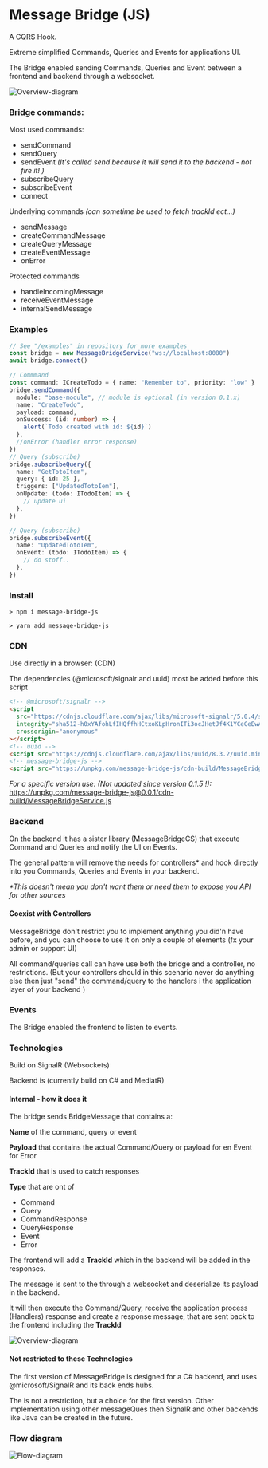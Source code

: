 # Message Bridge (JS)

A CQRS Hook.

Extreme simplified Commands, Queries and Events for applications UI.

The Bridge enabled sending Commands, Queries and Event between a frontend and backend
through a websocket.

![Overview-diagram](docs/Overview-diagram.jpg)

### Bridge commands:

Most used commands:

- sendCommand
- sendQuery
- sendEvent _(It's called send because it will send it to the backend - not fire it! )_
- subscribeQuery
- subscribeEvent
- connect

Underlying commands _(can sometime be used to fetch trackId ect...)_

- sendMessage
- createCommandMessage
- createQueryMessage
- createEventMessage
- onError

Protected commands

- handleIncomingMessage
- receiveEventMessage
- internalSendMessage

### Examples

```ts
// See "/examples" in repository for more examples
const bridge = new MessageBridgeService("ws://localhost:8080")
await bridge.connect()

// Commmand
const command: ICreateTodo = { name: "Remember to", priority: "low" }
bridge.sendCommand({
  module: "base-module", // module is optional (in version 0.1.x)
  name: "CreateTodo",
  payload: command,
  onSuccess: (id: number) => {
    alert(`Todo created with id: ${id}`)
  },
  //onError (handler error response)
})
// Query (subscribe)
bridge.subscribeQuery({
  name: "GetTotoItem",
  query: { id: 25 },
  triggers: ["UpdatedTotoIem"],
  onUpdate: (todo: ITodoItem) => {
    // update ui
  },
})

// Query (subscribe)
bridge.subscribeEvent({
  name: "UpdatedTotoIem",
  onEvent: (todo: ITodoItem) => {
    // do stoff..
  },
})
```

### Install

```
> npm i message-bridge-js
```

```
> yarn add message-bridge-js
```

### CDN

Use directly in a browser: (CDN)

The dependencies (@microsoft/signalr and uuid) most be added before this script

```html
<!-- @microsoft/signalr -->
<script
  src="https://cdnjs.cloudflare.com/ajax/libs/microsoft-signalr/5.0.4/signalr.min.js"
  integrity="sha512-h0xYAfohLfIHQffhHCtxoKLpHronITi3ocJHetJf4K1YCeCeEwAFA3gYsIYCrzFSHftQwXALtXvZIw51RoJ1hw=="
  crossorigin="anonymous"
></script>
<!-- uuid -->
<script src="https://cdnjs.cloudflare.com/ajax/libs/uuid/8.3.2/uuid.min.js"></script>
<!-- message-bridge-js -->
<script src="https://unpkg.com/message-bridge-js/cdn-build/MessageBridgeService.js"></script>
```

_For a specific version use: (Not updated since version 0.1.5 !):_
https://unpkg.com/message-bridge-js@0.0.1/cdn-build/MessageBridgeService.js

### Backend

On the backend it has a sister library (MessageBridgeCS) that execute Command and Queries and notify the UI on Events.

The general pattern will remove the needs for controllers\* and hook directly into you Commands, Queries and Events in your backend.

_\*This doesn't mean you don't want them or need them to expose you API for other sources_

#### Coexist with Controllers

MessageBridge don't restrict you to implement anything you did'n have before,
and you can choose to use it on only a couple of elements
(fx your admin or support UI)

All command/queries call can have use both the bridge and a controller,
no restrictions.
(But your controllers should in this scenario never do anything
else then just "send" the command/query to the handlers
i the application layer of your backend )

### Events

The Bridge enabled the frontend to listen to events.

### Technologies

Build on SignalR (Websockets)

Backend is (currently build on C# and MediatR)

#### Internal - how it does it

The bridge sends BridgeMessage that contains a:

**Name** of the command, query or event

**Payload** that contains the actual Command/Query or payload for en Event for Error

**TrackId** that is used to catch responses

**Type** that are ont of

- Command
- Query
- CommandResponse
- QueryResponse
- Event
- Error

The frontend will add a **TrackId** which in the backend will be added in the responses.

The message is sent to the through a websocket and
deserialize its payload in the backend.

It will then execute the Command/Query, receive the application process (Handlers)
response and create a response message,
that are sent back to the frontend including the **TrackId**

![Overview-diagram](docs/Command-flow.jpg)

#### Not restricted to these Technologies

The first version of MessageBridge is designed for a C# backend,
and uses @microsoft/SignalR and its back ends hubs.

The is not a restriction, but a choice for the first version.
Other implementation using other messageQues then SignalR
and other backends like Java can be created in the future.

### Flow diagram

![Flow-diagram](docs/CommandServiceDiagram.jpg)
